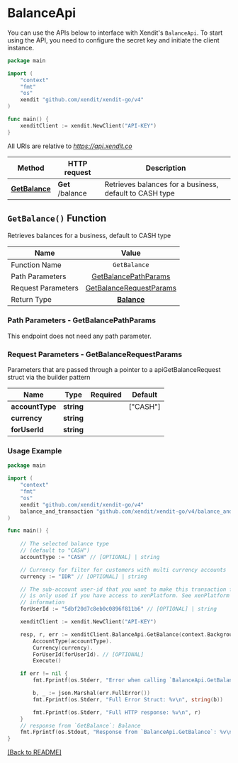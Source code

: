 # BalanceApi


You can use the APIs below to interface with Xendit's `BalanceApi`.
To start using the API, you need to configure the secret key and initiate the client instance.

```go
package main

import (
    "context"
    "fmt"
    "os"
    xendit "github.com/xendit/xendit-go/v4"
)

func main() {
    xenditClient := xendit.NewClient("API-KEY")
}
```

All URIs are relative to *https://api.xendit.co*

| Method | HTTP request | Description |
| ------------- | ------------- | ------------- |
| [**GetBalance**](BalanceApi.md#getbalance-function) | **Get** /balance | Retrieves balances for a business, default to CASH type |



## `GetBalance()` Function

Retrieves balances for a business, default to CASH type



| Name          |    Value 	     |
|--------------------|:-------------:|
| Function Name | `GetBalance` |
| Path Parameters  |  [GetBalancePathParams](#request-parameters--GetBalancePathParams)	 |
| Request Parameters  |  [GetBalanceRequestParams](#request-parameters--GetBalanceRequestParams)	 |
| Return Type  | [**Balance**](balance_and_transaction/Balance.md) |

### Path Parameters - GetBalancePathParams
This endpoint does not need any path parameter.


### Request Parameters - GetBalanceRequestParams

Parameters that are passed through a pointer to a apiGetBalanceRequest struct via the builder pattern

|Name | Type | Required |Default |
|-------------|:-------------:|:-------------:|-------------|
|  **accountType** |**string**|  | [&quot;CASH&quot;] | 
|  **currency** |**string**|  |  | 
|  **forUserId** |**string**|  |  | 

### Usage Example

```go
package main

import (
    "context"
    "fmt"
    "os"
    xendit "github.com/xendit/xendit-go/v4"
    balance_and_transaction "github.com/xendit/xendit-go/v4/balance_and_transaction"
)

func main() {
    
    // The selected balance type
    // (default to "CASH")
    accountType := "CASH" // [OPTIONAL] | string

    // Currency for filter for customers with multi currency accounts
    currency := "IDR" // [OPTIONAL] | string

    // The sub-account user-id that you want to make this transaction for. This header
    // is only used if you have access to xenPlatform. See xenPlatform for more
    // information
    forUserId := "5dbf20d7c8eb0c0896f811b6" // [OPTIONAL] | string

    xenditClient := xendit.NewClient("API-KEY")

    resp, r, err := xenditClient.BalanceApi.GetBalance(context.Background()).
        AccountType(accountType).
        Currency(currency).
        ForUserId(forUserId). // [OPTIONAL]
        Execute()

    if err != nil {
        fmt.Fprintf(os.Stderr, "Error when calling `BalanceApi.GetBalance``: %v\n", err.Error())

        b, _ := json.Marshal(err.FullError())
        fmt.Fprintf(os.Stderr, "Full Error Struct: %v\n", string(b))

        fmt.Fprintf(os.Stderr, "Full HTTP response: %v\n", r)
    }
    // response from `GetBalance`: Balance
    fmt.Fprintf(os.Stdout, "Response from `BalanceApi.GetBalance`: %v\n", resp)
}
```


[[Back to README]](../README.md)
